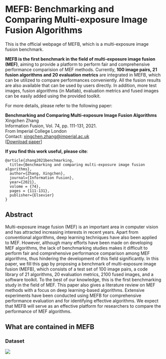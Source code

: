 # MEFB: Benchmarking and Comparing Multi-exposure Image Fusion Algorithms
This is the official webpage of MEFB, which is a multi-exposure image fusion benchmark.

**MEFB is the first benchmark in the field of multi-exposure image fusion (MEF)**, aiming to provide a platform to perform fair and comprehensive performance comparision of MEF methods. Currently, **100 image pairs, 21 fusion algorithms and 20 evaluation metrics** are integrated in MEFB, which can be utilized to compare performances conveniently. All the fusion results are also available that can be used by users directly. In addition, more test images, fusion algorithms (in Matlab), evaluation metrics and fused images can be easily added using the provided toolkit.

For more details, please refer to the following paper:

**Benchmarking and Comparing Multi-exposure Image Fusion Algorithms**  
Xingchen Zhang  
Information Fusion, Vol. 74, pp. 111-131, 2021.  
From Imperial College London  
Contact: xingchen.zhang@imperial.ac.uk  
[[Download paper](https://www.sciencedirect.com/science/article/pii/S1566253521000233)]

**If you find this work useful, please cite**:

	@article{zhang2021benchmarking,
	  title={Benchmarking and comparing multi-exposure image fusion algorithms},
	  author={Zhang, Xingchen},
	  journal={Information Fusion},
	  year={2021},
	  volome = {74},
	  pages = {111-131},
	  publisher={Elsevier}
	}

## Abstract
Multi-exposure image fusion (MEF) is an important area in computer vision and has attracted increasing
interests in recent years. Apart from conventional algorithms, deep learning techniques have also been
applied to MEF. However, although many efforts have been made on developing MEF algorithms, the lack
of benchmarking studies makes it difficult to perform fair and comprehensive performance comparison among
MEF algorithms, thus hindering the development of this field significantly. In this paper, we fill this gap by
proposing a benchmark of multi-exposure image fusion (MEFB), which consists of a test set of 100 image pairs,
a code library of 21 algorithms, 20 evaluation metrics, 2100 fused images, and a software toolkit. To the best
of our knowledge, this is the first benchmarking study in the field of MEF. This paper also gives a literature
review on MEF methods with a focus on deep learning-based algorithms. Extensive experiments have been
conducted using MEFB for comprehensive performance evaluation and for identifying effective algorithms.
We expect that MEFB will serve as an effective platform for researchers to compare the performance of MEF
algorithms.

## What are contained in MEFB

### Dataset
![](https://github.com/xingchenzhang/MEFB/blob/main/dataset.jpg)
